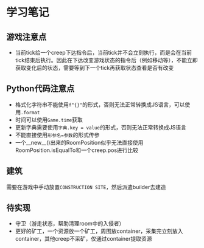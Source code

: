 # 学习笔记

## 游戏注意点

* 当前tick给一个creep下达指令后，当前tick并不会立刻执行，而是会在当前tick结束后执行。因此在下达改变游戏状态的指令后（例如移动等），不能立即获取变化后的状态，需要等到下一个tick再获取状态查看是否有改变

## Python代码注意点

* 格式化字符串不能使用`f"{}"`的形式，否则无法正常转换成JS语言，可以使用`.format`
* 时间可以使用`Game.time`获取
* 更新字典需要使用`字典.key = value`的形式，否则无法正常转换成JS语言
* 不能直接使用`形参名=参数`的形式传参
* 一个__new__()出来的RoomPosition似乎无法直接使用RoomPosition.isEqualTo和一个creep.pos进行比较

## 建筑

需要在游戏中手动放置`CONSTRUCTION SITE`，然后派遣builder去建造

## 待实现

* 守卫（游走状态，帮助清理room中的入侵者）
* 更好的矿工，一个资源放一个矿工，周围放container，采集完立刻放入container，其他creep不采矿，仅通过container提取资源